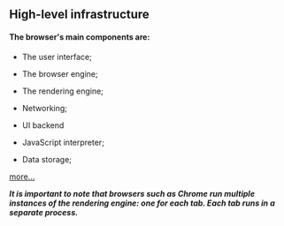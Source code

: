 ## High-level infrastructure

#### The browser's main components are:

- The user interface;

- The browser engine;

- The rendering engine;

- Networking;

- UI backend

- JavaScript interpreter;

- Data storage;

[more...](https://web.dev/articles/howbrowserswork#high-level_infrastructure)

**_It is important to note that browsers such as Chrome run multiple instances of the rendering engine: one for each tab. Each tab runs in a separate process._**

